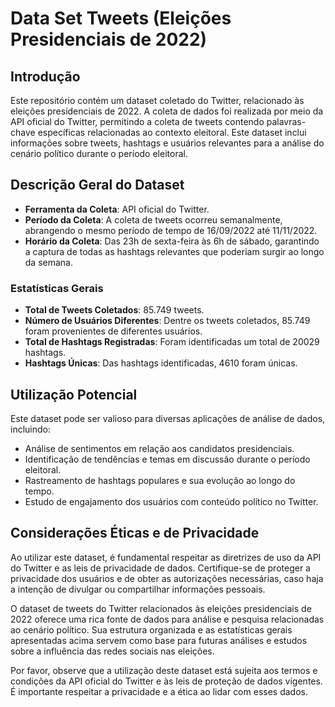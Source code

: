# Data Set Tweets (Eleições Presidenciais de 2022)

## Introdução

Este repositório contém um dataset coletado do Twitter, relacionado às eleições presidenciais de 2022. A coleta de dados foi realizada por meio da API oficial do Twitter, permitindo a coleta de tweets contendo palavras-chave específicas relacionadas ao contexto eleitoral. Este dataset inclui informações sobre tweets, hashtags e usuários relevantes para a análise do cenário político durante o período eleitoral.

## Descrição Geral do Dataset

- **Ferramenta da Coleta**: API oficial do Twitter.
- **Período da Coleta**: A coleta de tweets ocorreu semanalmente, abrangendo o mesmo período de tempo de 16/09/2022 até 11/11/2022.
- **Horário da Coleta**: Das 23h de sexta-feira às 6h de sábado, garantindo a captura de todas as hashtags relevantes que poderiam surgir ao longo da semana.

### Estatísticas Gerais

- **Total de Tweets Coletados**: 85.749 tweets.
- **Número de Usuários Diferentes**: Dentre os tweets coletados, 85.749 foram provenientes de diferentes usuários.
- **Total de Hashtags Registradas**: Foram identificadas um total de 20029 hashtags.
- **Hashtags Únicas**: Das hashtags identificadas, 4610 foram únicas.

## Utilização Potencial

Este dataset pode ser valioso para diversas aplicações de análise de dados, incluindo:

- Análise de sentimentos em relação aos candidatos presidenciais.
- Identificação de tendências e temas em discussão durante o período eleitoral.
- Rastreamento de hashtags populares e sua evolução ao longo do tempo.
- Estudo de engajamento dos usuários com conteúdo político no Twitter.

## Considerações Éticas e de Privacidade

Ao utilizar este dataset, é fundamental respeitar as diretrizes de uso da API do Twitter e as leis de privacidade de dados. Certifique-se de proteger a privacidade dos usuários e de obter as autorizações necessárias, caso haja a intenção de divulgar ou compartilhar informações pessoais.

O dataset de tweets do Twitter relacionados às eleições presidenciais de 2022 oferece uma rica fonte de dados para análise e pesquisa relacionadas ao cenário político. Sua estrutura organizada e as estatísticas gerais apresentadas acima servem como base para futuras análises e estudos sobre a influência das redes sociais nas eleições.

Por favor, observe que a utilização deste dataset está sujeita aos termos e condições da API oficial do Twitter e às leis de proteção de dados vigentes. É importante respeitar a privacidade e a ética ao lidar com esses dados.

